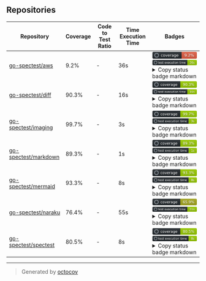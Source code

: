 ## Repositories

| Repository | Coverage | Code to Test Ratio | Time Execution Time | Badges |
| --- | --- | --- | --- | --- |
| [go-spectest/aws](https://github.com/go-spectest/aws) | 9.2% | - | 36s | ![go-spectest/aws](https://raw.githubusercontent.com/go-spectest/octocovs-central-repo/main/badges/go-spectest/aws/coverage.svg) ![go-spectest/aws](https://raw.githubusercontent.com/go-spectest/octocovs-central-repo/main/badges/go-spectest/aws/time.svg) <details><summary>Copy status badge markdown</summary>```![Coverage](https://raw.githubusercontent.com/go-spectest/octocovs-central-repo/main/badges/go-spectest/aws/coverage.svg)```<br>```![Test Execution Time](https://raw.githubusercontent.com/go-spectest/octocovs-central-repo/main/badges/go-spectest/aws/time.svg)```</details> |
| [go-spectest/diff](https://github.com/go-spectest/diff) | 90.3% | - | 16s | ![go-spectest/diff](https://raw.githubusercontent.com/go-spectest/octocovs-central-repo/main/badges/go-spectest/diff/coverage.svg) ![go-spectest/diff](https://raw.githubusercontent.com/go-spectest/octocovs-central-repo/main/badges/go-spectest/diff/time.svg) <details><summary>Copy status badge markdown</summary>```![Coverage](https://raw.githubusercontent.com/go-spectest/octocovs-central-repo/main/badges/go-spectest/diff/coverage.svg)```<br>```![Test Execution Time](https://raw.githubusercontent.com/go-spectest/octocovs-central-repo/main/badges/go-spectest/diff/time.svg)```</details> |
| [go-spectest/imaging](https://github.com/go-spectest/imaging) | 99.7% | - | 3s | ![go-spectest/imaging](https://raw.githubusercontent.com/go-spectest/octocovs-central-repo/main/badges/go-spectest/imaging/coverage.svg) ![go-spectest/imaging](https://raw.githubusercontent.com/go-spectest/octocovs-central-repo/main/badges/go-spectest/imaging/time.svg) <details><summary>Copy status badge markdown</summary>```![Coverage](https://raw.githubusercontent.com/go-spectest/octocovs-central-repo/main/badges/go-spectest/imaging/coverage.svg)```<br>```![Test Execution Time](https://raw.githubusercontent.com/go-spectest/octocovs-central-repo/main/badges/go-spectest/imaging/time.svg)```</details> |
| [go-spectest/markdown](https://github.com/go-spectest/markdown) | 89.3% | - | 1s | ![go-spectest/markdown](https://raw.githubusercontent.com/go-spectest/octocovs-central-repo/main/badges/go-spectest/markdown/coverage.svg) ![go-spectest/markdown](https://raw.githubusercontent.com/go-spectest/octocovs-central-repo/main/badges/go-spectest/markdown/time.svg) <details><summary>Copy status badge markdown</summary>```![Coverage](https://raw.githubusercontent.com/go-spectest/octocovs-central-repo/main/badges/go-spectest/markdown/coverage.svg)```<br>```![Test Execution Time](https://raw.githubusercontent.com/go-spectest/octocovs-central-repo/main/badges/go-spectest/markdown/time.svg)```</details> |
| [go-spectest/mermaid](https://github.com/go-spectest/mermaid) | 93.3% | - | 8s | ![go-spectest/mermaid](https://raw.githubusercontent.com/go-spectest/octocovs-central-repo/main/badges/go-spectest/mermaid/coverage.svg) ![go-spectest/mermaid](https://raw.githubusercontent.com/go-spectest/octocovs-central-repo/main/badges/go-spectest/mermaid/time.svg) <details><summary>Copy status badge markdown</summary>```![Coverage](https://raw.githubusercontent.com/go-spectest/octocovs-central-repo/main/badges/go-spectest/mermaid/coverage.svg)```<br>```![Test Execution Time](https://raw.githubusercontent.com/go-spectest/octocovs-central-repo/main/badges/go-spectest/mermaid/time.svg)```</details> |
| [go-spectest/naraku](https://github.com/go-spectest/naraku) | 76.4% | - | 55s | ![go-spectest/naraku](https://raw.githubusercontent.com/go-spectest/octocovs-central-repo/main/badges/go-spectest/naraku/coverage.svg) ![go-spectest/naraku](https://raw.githubusercontent.com/go-spectest/octocovs-central-repo/main/badges/go-spectest/naraku/time.svg) <details><summary>Copy status badge markdown</summary>```![Coverage](https://raw.githubusercontent.com/go-spectest/octocovs-central-repo/main/badges/go-spectest/naraku/coverage.svg)```<br>```![Test Execution Time](https://raw.githubusercontent.com/go-spectest/octocovs-central-repo/main/badges/go-spectest/naraku/time.svg)```</details> |
| [go-spectest/spectest](https://github.com/go-spectest/spectest) | 80.5% | - | 8s | ![go-spectest/spectest](https://raw.githubusercontent.com/go-spectest/octocovs-central-repo/main/badges/go-spectest/spectest/coverage.svg) ![go-spectest/spectest](https://raw.githubusercontent.com/go-spectest/octocovs-central-repo/main/badges/go-spectest/spectest/time.svg) <details><summary>Copy status badge markdown</summary>```![Coverage](https://raw.githubusercontent.com/go-spectest/octocovs-central-repo/main/badges/go-spectest/spectest/coverage.svg)```<br>```![Test Execution Time](https://raw.githubusercontent.com/go-spectest/octocovs-central-repo/main/badges/go-spectest/spectest/time.svg)```</details> |

---

> Generated by [octocov](https://github.com/k1LoW/octocov)
